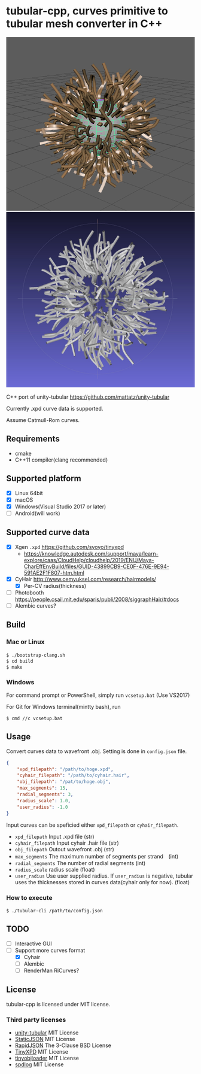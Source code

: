 # tubular-cpp, curves primitive to tubular mesh converter in C++

![xpd](img/pSphere1-xpd.png)
![obj](img/pSphere1-obj.jpg)

C++ port of unity-tubular https://github.com/mattatz/unity-tubular

Currently .xpd curve data is supported.

Assume Catmull-Rom curves.

## Requirements

* cmake
* C++11 compiler(clang recommended)

## Supported platform

* [x] Linux 64bit
* [x] macOS
* [x] Windows(Visual Studio 2017 or later)
* [ ] Android(will work)

## Supported curve data

* [x] Xgen `.xpd` https://github.com/syoyo/tinyxpd
  * https://knowledge.autodesk.com/support/maya/learn-explore/caas/CloudHelp/cloudhelp/2019/ENU/Maya-CharEffEnvBuild/files/GUID-43899CB9-CE0F-476E-9E94-591AE2F1F807-htm.html
* [x] CyHair http://www.cemyuksel.com/research/hairmodels/
  * [x] Per-CV radius(thickness)
* [ ] Photobooth  https://people.csail.mit.edu/sparis/publi/2008/siggraphHair/#docs
* [ ] Alembic curves?

## Build

### Mac or Linux

```
$ ./bootstrap-clang.sh
$ cd build
$ make
```

### Windows

For command prompt or PowerShell, simply run `vcsetup.bat` (Use VS2017)

For Git for Windows terminal(mintty bash), run

```
$ cmd //c vcsetup.bat
```


## Usage

Convert curves data to wavefront .obj. Setting is done in `config.json` file.

```json
{
    "xpd_filepath": "/path/to/hoge.xpd",
    "cyhair_filepath": "/path/to/cyhair.hair",
    "obj_filepath": "/pat/to/hoge.obj",
    "max_segments": 15,
    "radial_segments": 3,
    "radius_scale": 1.0,
    "user_radius": -1.0
}
```

Input curves can be speficied either `xpd_filepath` or `cyhair_filepath`.

- `xpd_filepath` Input .xpd file (str)
- `cyhair_filepath` Input cyhair .hair file (str)
- `obj_filepath` Outout wavefront .obj (str)
- `max_segments` The maximum number of segments per strand　(int)
- `radial_segments` The number of radial segments (int)
- `radius_scale` radius scale (float)
- `user_radius` Use user supplied radius. If `user_radius` is negative, tubular uses the thicknesses stored in curves data(cyhair only for now). (float)

### How to execute

```
$ ./tubular-cli /path/to/config.json
```

## TODO

* [ ] Interactive GUI
* [ ] Support more curves format
  * [x] Cyhair
  * [ ] Alembic
  * [ ] RenderMan RiCurves?

## License

tubular-cpp is licensed under MIT license.

### Third party licenses

- [unity-tubular](https://github.com/mattatz/unity-tubular) MIT License
- [StaticJSON](https://github.com/netheril96/StaticJSON) MIT License
- [RapidJSON](https://github.com/Tencent/rapidjson) The 3-Clause BSD License
- [TinyXPD](https://github.com/syoyo/tinyxpd) MIT License
- [tinyobjloader](https://github.com/tinyobjloader/tinyobjloader) MIT License
- [spdlog](https://github.com/gabime/spdlog) MIT License
